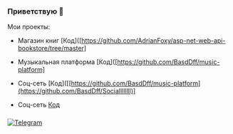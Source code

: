 ### Приветствую 👋

Мои проекты: 

- Магазин книг 
[Код]([https://github.com/AdrianFoxy/asp-net-web-api-bookstore/tree/master]
- Музыкальная платформа 
[Код]([https://github.com/BasdDff/music-platform]
- Соц-сеть 
[Код]([[https://github.com/BasdDff/music-platform](https://github.com/BasdDff/Sociallllllll)]
 
- Соц-сеть 
[Код](https://github.com/BasdDff/Sociallllllll)

### 
[![Telegram](https://img.shields.io/badge/Telegram-red?style=social&logo=telegram)](https://t.me/basddff)
